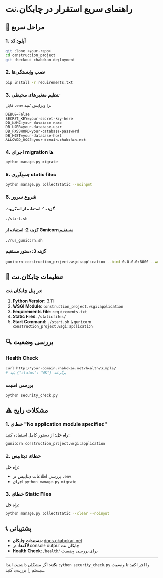 # راهنمای سریع استقرار در چابکان.نت

## 🚀 مراحل سریع

### 1. آپلود کد
```bash
git clone <your-repo>
cd construction_project
git checkout chabokan-deployment
```

### 2. نصب وابستگی‌ها
```bash
pip install -r requirements.txt
```

### 3. تنظیم متغیرهای محیطی
فایل `.env` را ویرایش کنید:
```env
DEBUG=False
SECRET_KEY=your-secret-key-here
DB_NAME=your-database-name
DB_USER=your-database-user
DB_PASSWORD=your-database-password
DB_HOST=your-database-host
ALLOWED_HOST=your-domain.chabokan.net
```

### 4. اجرای migration ها
```bash
python manage.py migrate
```

### 5. جمع‌آوری static files
```bash
python manage.py collectstatic --noinput
```

### 6. شروع سرور

#### گزینه 1: استفاده از اسکریپت
```bash
./start.sh
```

#### گزینه 2: استفاده از Gunicorn مستقیم
```bash
./run_gunicorn.sh
```

#### گزینه 3: دستور مستقیم
```bash
gunicorn construction_project.wsgi:application --bind 0.0.0.0:8000 --workers 3
```

## 🔧 تنظیمات چابکان.نت

### در پنل چابکان.نت:
1. **Python Version**: 3.11
2. **WSGI Module**: `construction_project.wsgi:application`
3. **Requirements File**: `requirements.txt`
4. **Static Files**: `/staticfiles/`
5. **Start Command**: `./start.sh` یا `gunicorn construction_project.wsgi:application`

## 🔍 بررسی وضعیت

### Health Check
```bash
curl http://your-domain.chabokan.net/health/simple/
# باید {"status": "OK"} برگرداند
```

### بررسی امنیت
```bash
python security_check.py
```

## ⚠️ مشکلات رایج

### 1. خطای "No application module specified"
**راه حل**: از دستور کامل استفاده کنید:
```bash
gunicorn construction_project.wsgi:application
```

### 2. خطای دیتابیس
**راه حل**: 
- بررسی اطلاعات دیتابیس در `.env`
- اجرای `python manage.py migrate`

### 3. خطای Static Files
**راه حل**:
```bash
python manage.py collectstatic --clear --noinput
```

## 📞 پشتیبانی

- **مستندات چابکان**: [docs.chabokan.net](https://docs.chabokan.net/simple-hosting/django/)
- **لاگ‌ها**: در console output چابکان.نت
- **Health Check**: `/health/` برای بررسی وضعیت

---

**نکته**: اگر مشکلی داشتید، ابتدا `python security_check.py` را اجرا کنید تا وضعیت سیستم را بررسی کنید.
